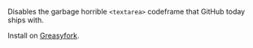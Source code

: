 Disables the garbage horrible `<textarea>` codeframe that GitHub today ships with.

Install on [Greasyfork](https://greasyfork.org/en/scripts/501295-disable-github-textarea-codeframe).
